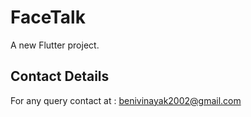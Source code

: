 # FaceTalk

A new Flutter project.

## Contact Details

For any query contact at : benivinayak2002@gmail.com 
